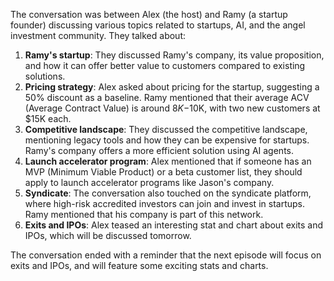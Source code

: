 The conversation was between Alex (the host) and Ramy (a startup founder) discussing various topics related to startups, AI, and the angel investment community. They talked about:

1. **Ramy's startup**: They discussed Ramy's company, its value proposition, and how it can offer better value to customers compared to existing solutions.
2. **Pricing strategy**: Alex asked about pricing for the startup, suggesting a 50% discount as a baseline. Ramy mentioned that their average ACV (Average Contract Value) is around $8K-$10K, with two new customers at $15K each.
3. **Competitive landscape**: They discussed the competitive landscape, mentioning legacy tools and how they can be expensive for startups. Ramy's company offers a more efficient solution using AI agents.
4. **Launch accelerator program**: Alex mentioned that if someone has an MVP (Minimum Viable Product) or a beta customer list, they should apply to launch accelerator programs like Jason's company.
5. **Syndicate**: The conversation also touched on the syndicate platform, where high-risk accredited investors can join and invest in startups. Ramy mentioned that his company is part of this network.
6. **Exits and IPOs**: Alex teased an interesting stat and chart about exits and IPOs, which will be discussed tomorrow.

The conversation ended with a reminder that the next episode will focus on exits and IPOs, and will feature some exciting stats and charts.